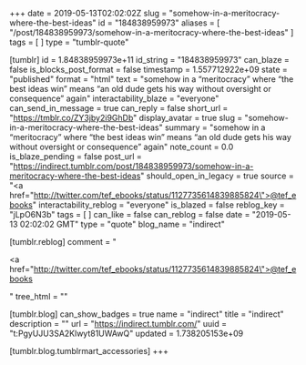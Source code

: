 +++
date = 2019-05-13T02:02:02Z
slug = "somehow-in-a-meritocracy-where-the-best-ideas"
id = "184838959973"
aliases = [ "/post/184838959973/somehow-in-a-meritocracy-where-the-best-ideas" ]
tags = [ ]
type = "tumblr-quote"

[tumblr]
id = 1.84838959973e+11
id_string = "184838959973"
can_blaze = false
is_blocks_post_format = false
timestamp = 1.557712922e+09
state = "published"
format = "html"
text = "somehow in a &ldquo;meritocracy&rdquo; where &ldquo;the best ideas win&rdquo; means &ldquo;an old dude gets his way without oversight or consequence&rdquo; again"
interactability_blaze = "everyone"
can_send_in_message = true
can_reply = false
short_url = "https://tmblr.co/ZY3jby2i9GhDb"
display_avatar = true
slug = "somehow-in-a-meritocracy-where-the-best-ideas"
summary = "somehow in a “meritocracy” where “the best ideas win” means “an old dude gets his way without oversight or consequence” again"
note_count = 0.0
is_blaze_pending = false
post_url = "https://indirect.tumblr.com/post/184838959973/somehow-in-a-meritocracy-where-the-best-ideas"
should_open_in_legacy = true
source = "<a href=\"http://twitter.com/tef_ebooks/status/1127735614839885824\">@tef_ebooks</a>"
interactability_reblog = "everyone"
is_blazed = false
reblog_key = "jLpO6N3b"
tags = [ ]
can_like = false
can_reblog = false
date = "2019-05-13 02:02:02 GMT"
type = "quote"
blog_name = "indirect"

[tumblr.reblog]
comment = "<p><a href=\"http://twitter.com/tef_ebooks/status/1127735614839885824\">@tef_ebooks</a></p>"
tree_html = ""

[tumblr.blog]
can_show_badges = true
name = "indirect"
title = "indirect"
description = ""
url = "https://indirect.tumblr.com/"
uuid = "t:PgyUJU3SA2Klwyt81UWAwQ"
updated = 1.738205153e+09

[tumblr.blog.tumblrmart_accessories]
+++
